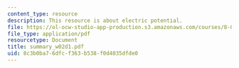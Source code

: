 ```yaml
---
content_type: resource
description: This resource is about electric potential.
file: https://ol-ocw-studio-app-production.s3.amazonaws.com/courses/8-02-physics-ii-electricity-and-magnetism-spring-2007/8c3b0ba76dfcf363b538f0d4035dfde0_summary_w02d1.pdf
file_type: application/pdf
resourcetype: Document
title: summary_w02d1.pdf
uid: 8c3b0ba7-6dfc-f363-b538-f0d4035dfde0
---
```

